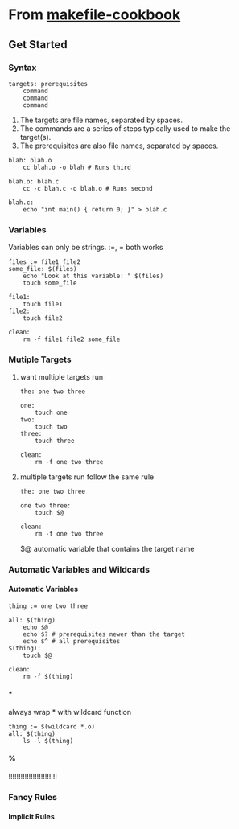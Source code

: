 # From [makefile-cookbook](https://makefiletutorial.com/#makefile-cookbook)

## Get Started

### Syntax

```make
targets: prerequisites
    command
    command
    command
```

1. The targets are file names, separated by spaces.
2. The commands are a series of steps typically used to make the target(s).
3. The prerequisites are also file names, separated by spaces.

```make
blah: blah.o
    cc blah.o -o blah # Runs third

blah.o: blah.c
    cc -c blah.c -o blah.o # Runs second

blah.c:
    echo "int main() { return 0; }" > blah.c
```

### Variables

Variables can only be strings.   :=, = both works

```make
files := file1 file2
some_file: $(files)
    echo "Look at this variable: " $(files)
    touch some_file

file1:
    touch file1
file2:
    touch file2

clean:
    rm -f file1 file2 some_file
```

### Mutiple Targets

1. want multiple targets run

    ```make
    the: one two three

    one:
        touch one
    two:
        touch two
    three:
        touch three

    clean:
        rm -f one two three
    ```

2. multiple targets run follow the same rule

    ```make
    the: one two three

    one two three:
        touch $@

    clean:
        rm -f one two three
    ```

    $@ automatic variable that contains the target name

### Automatic Variables and Wildcards

#### Automatic Variables

```make
thing := one two three 

all: $(thing)
    echo $@
    echo $? # prerequisites newer than the target
    echo $^ # all prerequisites
$(thing):
    touch $@

clean: 
    rm -f $(thing)
```

#### *

always wrap * with wildcard function

```make
thing := $(wildcard *.o)
all: $(thing)
    ls -l $(thing)
```

#### %

!!!!!!!!!!!!!!!!!!!!!!!!

### Fancy Rules

#### Implicit Rules

